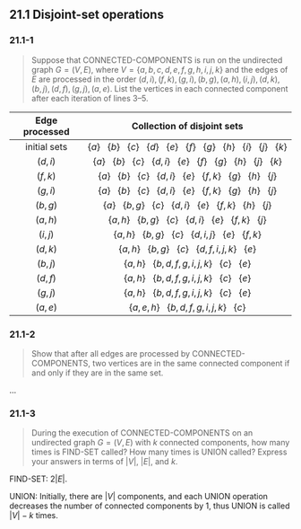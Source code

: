 ## 21.1 Disjoint-set operations

### 21.1-1

> Suppose that CONNECTED-COMPONENTS is run on the undirected graph $G = (V, E)$, where $V = \{a, b, c, d, e, f, g, h, i, j, k\}$ and the edges of $E$ are processed in the order $(d, i), (f, k), (g, i), (b, g), (a, h), (i, j), (d, k), (b, j), (d, f), (g, j), (a, e)$. List the vertices in each connected component after each iteration of lines 3–5.

| Edge processed | Collection of disjoint sets |
|:--------------:|:---------------------------:|
|  initial sets  | $\{a\}~~~\{b\}~~~\{c\}~~~\{d\}~~~\{e\}~~~\{f\}~~~\{g\}~~~\{h\}~~~\{i\}~~~\{j\}~~~\{k\}$ |
| $(d, i)$ | $\{a\}~~~\{b\}~~~\{c\}~~~\{d, i\}~~~\{e\}~~~\{f\}~~~\{g\}~~~\{h\}~~~\{j\}~~~\{k\}$ |
| $(f, k)$ | $\{a\}~~~\{b\}~~~\{c\}~~~\{d, i\}~~~\{e\}~~~\{f, k\}~~~\{g\}~~~\{h\}~~~\{j\}$ |
| $(g, i)$ | $\{a\}~~~\{b\}~~~\{c\}~~~\{d, i\}~~~\{e\}~~~\{f, k\}~~~\{g\}~~~\{h\}~~~\{j\}$ |
| $(b, g)$ | $\{a\}~~~\{b, g\}~~~\{c\}~~~\{d, i\}~~~\{e\}~~~\{f, k\}~~~\{h\}~~~\{j\}$ |
| $(a, h)$ | $\{a, h\}~~~\{b, g\}~~~\{c\}~~~\{d, i\}~~~\{e\}~~~\{f, k\}~~~\{j\}$ |
| $(i, j)$ | $\{a, h\}~~~\{b, g\}~~~\{c\}~~~\{d, i, j\}~~~\{e\}~~~\{f, k\}$ |
| $(d, k)$ | $\{a, h\}~~~\{b, g\}~~~\{c\}~~~\{d, f, i, j, k\}~~~\{e\}$ |
| $(b, j)$ | $\{a, h\}~~~\{b, d, f, g, i, j, k\}~~~\{c\}~~~\{e\}$ |
| $(d, f)$ | $\{a, h\}~~~\{b, d, f, g, i, j, k\}~~~\{c\}~~~\{e\}$ |
| $(g, j)$ | $\{a, h\}~~~\{b, d, f, g, i, j, k\}~~~\{c\}~~~\{e\}$ |
| $(a, e)$ | $\{a, e, h\}~~~\{b, d, f, g, i, j, k\}~~~\{c\}$ |

### 21.1-2

> Show that after all edges are processed by CONNECTED-COMPONENTS, two vertices are in the same connected component if and only if they are in the same set.

$\dots$

### 21.1-3

> During the execution of CONNECTED-COMPONENTS on an undirected graph $G = (V, E)$ with $k$ connected components, how many times is FIND-SET called? How many times is UNION called? Express your answers in terms of $|V|$, $|E|$, and $k$.

FIND-SET: $2|E|$.

UNION: Initially, there are $|V|$ components, and each UNION operation decreases the number of connected components by 1, thus UNION is called $|V| - k$ times.

